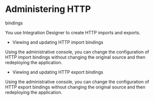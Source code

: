 <!-- image -->

# Administering HTTP
bindings

You use Integration Designer to create
HTTP imports and exports.

- Viewing and updating HTTP import bindings

Using the administrative console, you can change the configuration of HTTP import bindings without changing the original source and then redeploying the application.
- Viewing and updating HTTP export bindings

Using the administrative console, you can change the configuration of HTTP export bindings without changing the original source and then redeploying the application.